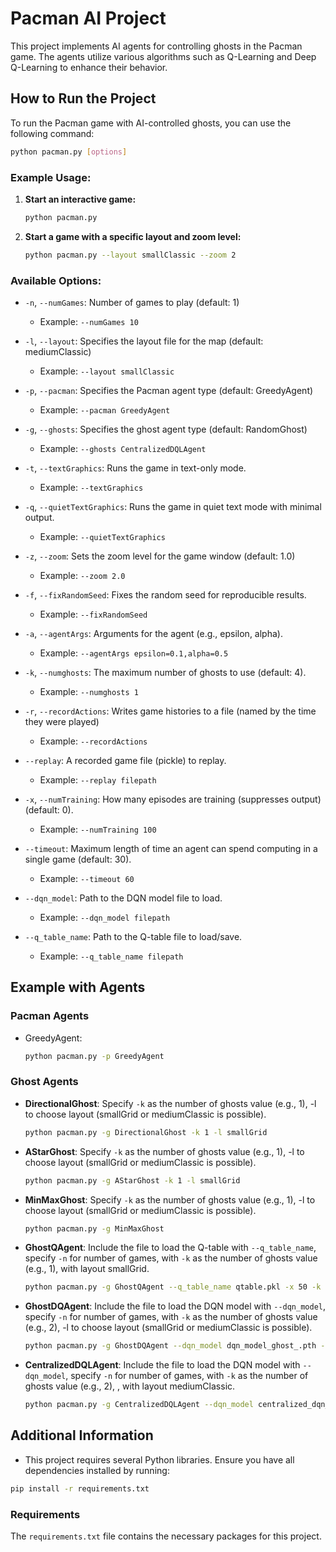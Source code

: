 
# Pacman AI Project

This project implements AI agents for controlling ghosts in the Pacman game. The agents utilize various algorithms such as Q-Learning and Deep Q-Learning to enhance their behavior.

## How to Run the Project

To run the Pacman game with AI-controlled ghosts, you can use the following command:

```bash
python pacman.py [options]
```

### Example Usage:

1. **Start an interactive game:**
   ```bash
   python pacman.py
   ```

2. **Start a game with a specific layout and zoom level:**
   ```bash
   python pacman.py --layout smallClassic --zoom 2
   ```

### Available Options:

- `-n`, `--numGames`: Number of games to play (default: 1)
  - Example: `--numGames 10`
  
- `-l`, `--layout`: Specifies the layout file for the map (default: mediumClassic)
  - Example: `--layout smallClassic`
  
- `-p`, `--pacman`: Specifies the Pacman agent type (default: GreedyAgent)
  - Example: `--pacman GreedyAgent`
  
- `-g`, `--ghosts`: Specifies the ghost agent type (default: RandomGhost)
  - Example: `--ghosts CentralizedDQLAgent`
  
- `-t`, `--textGraphics`: Runs the game in text-only mode.
  - Example: `--textGraphics`
  
- `-q`, `--quietTextGraphics`: Runs the game in quiet text mode with minimal output.
  - Example: `--quietTextGraphics`
  
- `-z`, `--zoom`: Sets the zoom level for the game window (default: 1.0)
  - Example: `--zoom 2.0`
  
- `-f`, `--fixRandomSeed`: Fixes the random seed for reproducible results.
  - Example: `--fixRandomSeed`
  
- `-a`, `--agentArgs`: Arguments for the agent (e.g., epsilon, alpha).
  - Example: `--agentArgs epsilon=0.1,alpha=0.5`

- `-k`, `--numghosts`: The maximum number of ghosts to use (default: 4).
  - Example: `--numghosts 1`

- `-r`, `--recordActions`: Writes game histories to a file (named by the time they were played)
  - Example: `--recordActions`

- `--replay`: A recorded game file (pickle) to replay.
  - Example: `--replay filepath`

- `-x`, `--numTraining`: How many episodes are training (suppresses output) (default: 0).
  - Example: `--numTraining 100`

- `--timeout`: Maximum length of time an agent can spend computing in a single game (default: 30).
  - Example: `--timeout 60`

- `--dqn_model`: Path to the DQN model file to load.
  - Example: `--dqn_model filepath`

- `--q_table_name`: Path to the Q-table file to load/save.
  - Example: `--q_table_name filepath`

## Example with Agents

### Pacman Agents
- GreedyAgent:
  ```bash
  python pacman.py -p GreedyAgent
  ```

### Ghost Agents

- **DirectionalGhost**: 
Specify `-k` as the number of ghosts value (e.g., 1), -l to choose layout (smallGrid or mediumClassic is possible).
  ```bash
  python pacman.py -g DirectionalGhost -k 1 -l smallGrid
  ```

- **AStarGhost**: 
Specify `-k` as the number of ghosts value (e.g., 1), -l to choose layout (smallGrid or mediumClassic is possible).
  ```bash
  python pacman.py -g AStarGhost -k 1 -l smallGrid
  ```

- **MinMaxGhost**: 
Specify `-k` as the number of ghosts value (e.g., 1), -l to choose layout (smallGrid or mediumClassic is possible).
  ```bash
  python pacman.py -g MinMaxGhost
  ```

- **GhostQAgent**: 
  Include the file to load the Q-table with `--q_table_name`, specify `-n` for number of games, with `-k` as the number of ghosts value (e.g., 1), with layout smallGrid.
  ```bash
  python pacman.py -g GhostQAgent --q_table_name qtable.pkl -x 50 -k 1 -l smallGrid
  ```

- **GhostDQAgent**: 
  Include the file to load the DQN model with `--dqn_model`, specify `-n` for number of games,  with `-k` as the number of ghosts value (e.g., 2),
  -l to choose layout (smallGrid or mediumClassic is possible).
  ```bash
  python pacman.py -g GhostDQAgent --dqn_model dqn_model_ghost_.pth -n 10 -k 1 -l smallGrid
  ```

- **CentralizedDQLAgent**: 
  Include the file to load the DQN model with `--dqn_model`, specify `-n` for number of games,  with `-k` as the number of ghosts value (e.g., 2), , with layout mediumClassic.
  ```bash
  python pacman.py -g CentralizedDQLAgent --dqn_model centralized_dqn_model_1.pth -n 10 -k 2 -l mediumClassic
  ```

## Additional Information

- This project requires several Python libraries. Ensure you have all dependencies installed by running:

```bash
pip install -r requirements.txt
```

### Requirements
The `requirements.txt` file contains the necessary packages for this project.
